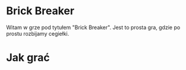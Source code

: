 # Brick Breaker
 Witam w grze pod tytułem "Brick Breaker". Jest to prosta gra, gdzie po prostu rozbijamy cegiełki. 

# Jak grać
 
